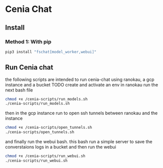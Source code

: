 # Cenia Chat

## Install

### Method 1: With pip

```bash
pip3 install "fschat[model_worker,webui]"
```

## Run Cenia chat
the following scripts are intended to run cenia-chat using ranokau, a gcp instance and a bucket
TODO create and activate an env
in ranokau run the next bash file
```bash
chmod +x /cenia-scripts/run_models.sh
./cenia-scripts/run_models.sh
```

then in the gcp instance run to open ssh tunnels between ranokau and the instance
```bash
chmod +x /cenia-scripts/open_tunnels.sh
./cenia-scripts/open_tunnels.sh
```

and finally run the webui bash. this bash run a simple server to save the converstaions logs in a bucket and then run the webui
```bash
chmod +x /cenia-scripts/run_webui.sh
./cenia-scripts/run_webui.sh
```
